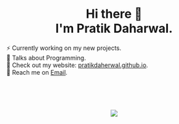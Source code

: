 
<h1 align="center"> Hi there 👋 <br/> I'm Pratik Daharwal. </h1>

⚡ Currently working on my new projects.
<br />
🌱 Talks about Programming. <br/>
📲 Check out my website: [pratikdaherwal.github.io](https://pratikdaherwal.githubio).
<br />
💌 Reach me on [Email](mailto:prateekdaherwal@gmail.com).

<br />
<br />
<br />

<p align="center">
  <img src="https://github-readme-stats-five-lyart.vercel.app/api?username=pratikdaherwal&theme=react&show_icons=true">
</p>

